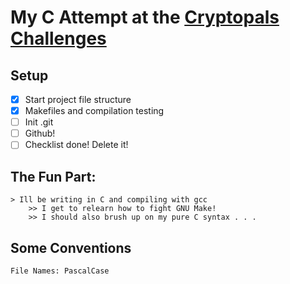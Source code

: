 # My C Attempt at the [Cryptopals Challenges](https://cryptopals.com/)

## Setup
- [x] Start project file structure
- [x] Makefiles and compilation testing
- [ ] Init .git
- [ ] Github!
- [ ] Checklist done! Delete it!

## The Fun Part:

	> Ill be writing in C and compiling with gcc
		>> I get to relearn how to fight GNU Make!
		>> I should also brush up on my pure C syntax . . .

## Some Conventions

	File Names: PascalCase
	